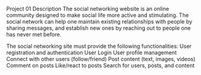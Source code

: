 Project 01 Description
The social networking website is an online community designed to make social life more active and stimulating. The social network can help one maintain existing relationships with people by sharing messages, and establish new ones by reaching out to people one has never met before. 

The social networking site must provide the following functionalities: 
User registration and authentication
User Login
User profile management
Connect with other users (follow/friend)
Post content (text, images, videos)
Comment on posts
Like/react to posts
Search for users, posts, and content